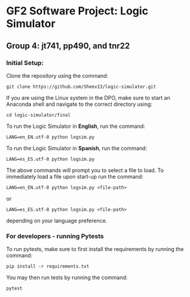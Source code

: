 # GF2 Software Project: Logic Simulator
## Group 4: jt741, pp490, and tnr22

### Initial Setup:
Clone the repository using the command:
```
git clone https://github.com/Sheev13/logic-simulator.git
```
If you are using the Linux system in the DPO, make sure to start an Anaconda shell and navigate to the correct directory using:
```
cd logic-simulator/final
```
To run the Logic Simulator in **English**, run the command:
```
LANG=en_EN.utf-8 python logsim.py
```
To run the Logic Simulator in **Spanish**, run the command:
```
LANG=es_ES.utf-8 python logsim.py
```
The above commands will prompt you to select a file to load. To immediately load a file upon start-up run the command:

```
LANG=en_EN.utf-8 python logsim.py <file-path>
```
  or 
```
LANG=es_ES.utf-8 python logsim.py <file-path>
```
depending on your language preference.

### For developers - running Pytests
To run pytests, make sure to first install the requirements by running the command:

```
pip install -r requirements.txt
```

You may then run tests by running the command:

```
pytest
```
